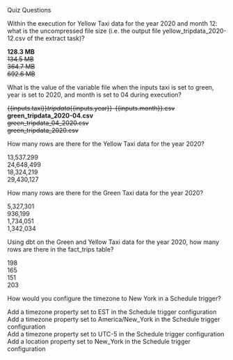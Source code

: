 Quiz Questions

Within the execution for Yellow Taxi data for the year 2020 and month 12: what is the uncompressed file size (i.e. the output file yellow_tripdata_2020-12.csv of the extract task)?  

**128.3 MB**  
~~134.5 MB~~  
~~364.7 MB~~  
~~692.6 MB~~  

What is the value of the variable file when the inputs taxi is set to green, year is set to 2020, and month is set to 04 during execution?  

~~{{inputs.taxi}}_tripdata_{{inputs.year}}-{{inputs.month}}.csv~~  
**green_tripdata_2020-04.csv**  
~~green_tripdata_04_2020.csv~~  
~~green_tripdata_2020.csv~~  

How many rows are there for the Yellow Taxi data for the year 2020?  

13,537.299  
24,648,499  
18,324,219  
29,430,127  

How many rows are there for the Green Taxi data for the year 2020?  

5,327,301  
936,199  
1,734,051  
1,342,034  

Using dbt on the Green and Yellow Taxi data for the year 2020, how many rows are there in the fact_trips table?  

198  
165  
151  
203  

How would you configure the timezone to New York in a Schedule trigger?  

Add a timezone property set to EST in the Schedule trigger configuration  
Add a timezone property set to America/New_York in the Schedule trigger configuration  
Add a timezone property set to UTC-5 in the Schedule trigger configuration  
Add a location property set to New_York in the Schedule trigger configuration  

